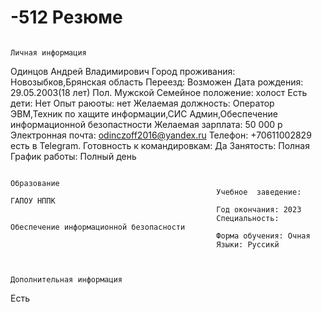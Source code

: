 # -512 Резюме
                                                                               Личная информация
Одинцов Андрей Владимирович
Город проживания: Новозыбков,Брянская область
Переезд: Возможен
Дата рождения: 29.05.2003(18 лет)
Пол. Мужской 
Семейное положение: холост
Есть дети: Нет
Опыт раюоты: нет
Желаемая должность: Оператор ЭВМ,Техник по хащите информации,СИС Админ,Обеспечение информационной безопастности
Желаемая зарплата: 50 000 р
Электронная почта: odinczoff2016@yandex.ru
Телефон: +70611002829 есть в Telegram.
Готовность к командировкам: Да 
Занятость: Полная
График работы: Полный день

                                                                                 Образование
                                                  Учебное  заведение: ГАПОУ НППК
                                                  Год окончания: 2023
                                                  Специальность: Обеспечение информационной безопасности
                                                  Форма обучения: Очная
                                                  Языки: Руссикй
                                                  
                                                  
                                                                          Дополнительная информация
Есть                                                                          
 

